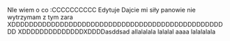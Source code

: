 NIe wiem o co :CCCCCCCCCC
Edytuje
Dajcie mi siły panowie
nie wytrzymam z tym zara
XDDDDDDDDDDDDDDDDDDDDDDDDDDDDDDDDDDDDDDDDDDDDDDDDDD
XDDDDDDDDDDDDDDXDDDDasddsad
allalalala
lalalal
aaaa
lalalalala

